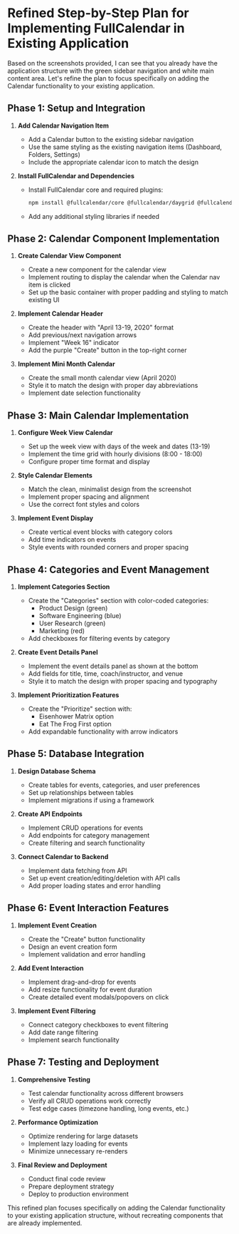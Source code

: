 


          
# Refined Step-by-Step Plan for Implementing FullCalendar in Existing Application

Based on the screenshots provided, I can see that you already have the application structure with the green sidebar navigation and white main content area. Let's refine the plan to focus specifically on adding the Calendar functionality to your existing application.

## Phase 1: Setup and Integration

1. **Add Calendar Navigation Item**
   - Add a Calendar button to the existing sidebar navigation
   - Use the same styling as the existing navigation items (Dashboard, Folders, Settings)
   - Include the appropriate calendar icon to match the design

2. **Install FullCalendar and Dependencies**
   - Install FullCalendar core and required plugins:
     ```bash
     npm install @fullcalendar/core @fullcalendar/daygrid @fullcalendar/timegrid @fullcalendar/interaction @fullcalendar/list
     ```
   - Add any additional styling libraries if needed

## Phase 2: Calendar Component Implementation

1. **Create Calendar View Component**
   - Create a new component for the calendar view
   - Implement routing to display the calendar when the Calendar nav item is clicked
   - Set up the basic container with proper padding and styling to match existing UI

2. **Implement Calendar Header**
   - Create the header with "April 13-19, 2020" format
   - Add previous/next navigation arrows
   - Implement "Week 16" indicator
   - Add the purple "Create" button in the top-right corner

3. **Implement Mini Month Calendar**
   - Create the small month calendar view (April 2020)
   - Style it to match the design with proper day abbreviations
   - Implement date selection functionality

## Phase 3: Main Calendar Implementation

1. **Configure Week View Calendar**
   - Set up the week view with days of the week and dates (13-19)
   - Implement the time grid with hourly divisions (8:00 - 18:00)
   - Configure proper time format and display

2. **Style Calendar Elements**
   - Match the clean, minimalist design from the screenshot
   - Implement proper spacing and alignment
   - Use the correct font styles and colors

3. **Implement Event Display**
   - Create vertical event blocks with category colors
   - Add time indicators on events
   - Style events with rounded corners and proper spacing

## Phase 4: Categories and Event Management

1. **Implement Categories Section**
   - Create the "Categories" section with color-coded categories:
     - Product Design (green)
     - Software Engineering (blue)
     - User Research (green)
     - Marketing (red)
   - Add checkboxes for filtering events by category

2. **Create Event Details Panel**
   - Implement the event details panel as shown at the bottom
   - Add fields for title, time, coach/instructor, and venue
   - Style it to match the design with proper spacing and typography

3. **Implement Prioritization Features**
   - Create the "Prioritize" section with:
     - Eisenhower Matrix option
     - Eat The Frog First option
   - Add expandable functionality with arrow indicators

## Phase 5: Database Integration

1. **Design Database Schema**
   - Create tables for events, categories, and user preferences
   - Set up relationships between tables
   - Implement migrations if using a framework

2. **Create API Endpoints**
   - Implement CRUD operations for events
   - Add endpoints for category management
   - Create filtering and search functionality

3. **Connect Calendar to Backend**
   - Implement data fetching from API
   - Set up event creation/editing/deletion with API calls
   - Add proper loading states and error handling

## Phase 6: Event Interaction Features

1. **Implement Event Creation**
   - Create the "Create" button functionality
   - Design an event creation form
   - Implement validation and error handling

2. **Add Event Interaction**
   - Implement drag-and-drop for events
   - Add resize functionality for event duration
   - Create detailed event modals/popovers on click

3. **Implement Event Filtering**
   - Connect category checkboxes to event filtering
   - Add date range filtering
   - Implement search functionality

## Phase 7: Testing and Deployment

1. **Comprehensive Testing**
   - Test calendar functionality across different browsers
   - Verify all CRUD operations work correctly
   - Test edge cases (timezone handling, long events, etc.)

2. **Performance Optimization**
   - Optimize rendering for large datasets
   - Implement lazy loading for events
   - Minimize unnecessary re-renders

3. **Final Review and Deployment**
   - Conduct final code review
   - Prepare deployment strategy
   - Deploy to production environment

This refined plan focuses specifically on adding the Calendar functionality to your existing application structure, without recreating components that are already implemented.

